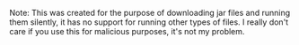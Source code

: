 Note:
This was created for the purpose of downloading jar files and running them silently, it has no support for running other types of files.
I really don't care if you use this for malicious purposes, it's not my problem.
